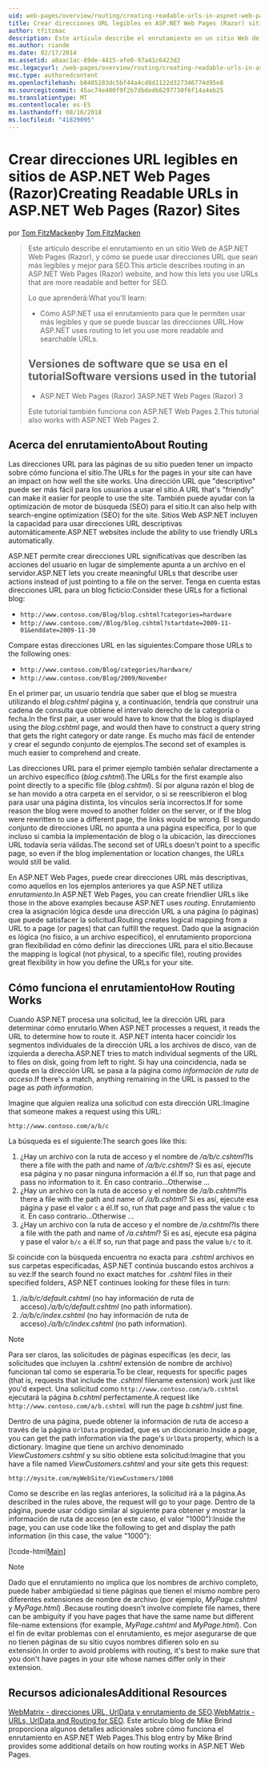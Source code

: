 ```yaml
---
uid: web-pages/overview/routing/creating-readable-urls-in-aspnet-web-pages-sites
title: Crear direcciones URL legibles en ASP.NET Web Pages (Razor) sitios | Microsoft Docs
author: tfitzmac
description: Este artículo describe el enrutamiento en un sitio Web de ASP.NET Web Pages (Razor), y cómo se puede usar direcciones URL que sean más legibles y mejor para SEO. Deberá...
ms.author: riande
ms.date: 02/17/2014
ms.assetid: a8aac1ac-89de-4415-afe0-97a41c6423d2
msc.legacyurl: /web-pages/overview/routing/creating-readable-urls-in-aspnet-web-pages-sites
msc.type: authoredcontent
ms.openlocfilehash: b8405283dc5bf44a4cd8d1122d327346774d95e8
ms.sourcegitcommit: 45ac74e400f9f2b7dbded66297730f6f14a4eb25
ms.translationtype: MT
ms.contentlocale: es-ES
ms.lasthandoff: 08/16/2018
ms.locfileid: "41829095"
---
```

<a name="creating-readable-urls-in-aspnet-web-pages-razor-sites"></a><span data-ttu-id="d0074-104">Crear direcciones URL legibles en sitios de ASP.NET Web Pages (Razor)</span><span class="sxs-lookup"><span data-stu-id="d0074-104">Creating Readable URLs in ASP.NET Web Pages (Razor) Sites</span></span>
====================
<span data-ttu-id="d0074-105">por [Tom FitzMacken](https://github.com/tfitzmac)</span><span class="sxs-lookup"><span data-stu-id="d0074-105">by [Tom FitzMacken](https://github.com/tfitzmac)</span></span>

> <span data-ttu-id="d0074-106">Este artículo describe el enrutamiento en un sitio Web de ASP.NET Web Pages (Razor), y cómo se puede usar direcciones URL que sean más legibles y mejor para SEO.</span><span class="sxs-lookup"><span data-stu-id="d0074-106">This article describes routing in an ASP.NET Web Pages (Razor) website, and how this lets you use URLs that are more readable and better for SEO.</span></span>
> 
> <span data-ttu-id="d0074-107">Lo que aprenderá:</span><span class="sxs-lookup"><span data-stu-id="d0074-107">What you'll learn:</span></span>
> 
> - <span data-ttu-id="d0074-108">Cómo ASP.NET usa el enrutamiento para que le permiten usar más legibles y que se puede buscar las direcciones URL.</span><span class="sxs-lookup"><span data-stu-id="d0074-108">How ASP.NET uses routing to let you use more readable and searchable URLs.</span></span>
>   
> 
> ## <a name="software-versions-used-in-the-tutorial"></a><span data-ttu-id="d0074-109">Versiones de software que se usa en el tutorial</span><span class="sxs-lookup"><span data-stu-id="d0074-109">Software versions used in the tutorial</span></span>
> 
> 
> - <span data-ttu-id="d0074-110">ASP.NET Web Pages (Razor) 3</span><span class="sxs-lookup"><span data-stu-id="d0074-110">ASP.NET Web Pages (Razor) 3</span></span>
>   
> 
> <span data-ttu-id="d0074-111">Este tutorial también funciona con ASP.NET Web Pages 2.</span><span class="sxs-lookup"><span data-stu-id="d0074-111">This tutorial also works with ASP.NET Web Pages 2.</span></span>


## <a name="about-routing"></a><span data-ttu-id="d0074-112">Acerca del enrutamiento</span><span class="sxs-lookup"><span data-stu-id="d0074-112">About Routing</span></span>

<span data-ttu-id="d0074-113">Las direcciones URL para las páginas de su sitio pueden tener un impacto sobre cómo funciona el sitio.</span><span class="sxs-lookup"><span data-stu-id="d0074-113">The URLs for the pages in your site can have an impact on how well the site works.</span></span> <span data-ttu-id="d0074-114">Una dirección URL que &quot;descriptivo&quot; puede ser más fácil para los usuarios a usar el sitio.</span><span class="sxs-lookup"><span data-stu-id="d0074-114">A URL that's &quot;friendly&quot; can make it easier for people to use the site.</span></span> <span data-ttu-id="d0074-115">También puede ayudar con la optimización de motor de búsqueda (SEO) para el sitio.</span><span class="sxs-lookup"><span data-stu-id="d0074-115">It can also help with search-engine optimization (SEO) for the site.</span></span> <span data-ttu-id="d0074-116">Sitios Web ASP.NET incluyen la capacidad para usar direcciones URL descriptivas automáticamente.</span><span class="sxs-lookup"><span data-stu-id="d0074-116">ASP.NET websites include the ability to use friendly URLs automatically.</span></span>

<span data-ttu-id="d0074-117">ASP.NET permite crear direcciones URL significativas que describen las acciones del usuario en lugar de simplemente apunta a un archivo en el servidor.</span><span class="sxs-lookup"><span data-stu-id="d0074-117">ASP.NET lets you create meaningful URLs that describe user actions instead of just pointing to a file on the server.</span></span> <span data-ttu-id="d0074-118">Tenga en cuenta estas direcciones URL para un blog ficticio:</span><span class="sxs-lookup"><span data-stu-id="d0074-118">Consider these URLs for a fictional blog:</span></span>

- `http://www.contoso.com/Blog/blog.cshtml?categories=hardware`
- `http://www.contoso.com//Blog/blog.cshtml?startdate=2009-11-01&enddate=2009-11-30`

<span data-ttu-id="d0074-119">Compare estas direcciones URL en las siguientes:</span><span class="sxs-lookup"><span data-stu-id="d0074-119">Compare those URLs to the following ones:</span></span>

- `http://www.contoso.com/Blog/categories/hardware/`
- `http://www.contoso.com/Blog/2009/November`

<span data-ttu-id="d0074-120">En el primer par, un usuario tendría que saber que el blog se muestra utilizando el *blog.cshtml* página y, a continuación, tendría que construir una cadena de consulta que obtiene el intervalo derecho de la categoría o fecha.</span><span class="sxs-lookup"><span data-stu-id="d0074-120">In the first pair, a user would have to know that the blog is displayed using the *blog.cshtml* page, and would then have to construct a query string that gets the right category or date range.</span></span> <span data-ttu-id="d0074-121">Es mucho más fácil de entender y crear el segundo conjunto de ejemplos.</span><span class="sxs-lookup"><span data-stu-id="d0074-121">The second set of examples is much easier to comprehend and create.</span></span>

<span data-ttu-id="d0074-122">Las direcciones URL para el primer ejemplo también señalar directamente a un archivo específico (*blog.cshtml*).</span><span class="sxs-lookup"><span data-stu-id="d0074-122">The URLs for the first example also point directly to a specific file (*blog.cshtml*).</span></span> <span data-ttu-id="d0074-123">Si por alguna razón el blog de se han movido a otra carpeta en el servidor, o si se reescribieron el blog para usar una página distinta, los vínculos sería incorrectos.</span><span class="sxs-lookup"><span data-stu-id="d0074-123">If for some reason the blog were moved to another folder on the server, or if the blog were rewritten to use a different page, the links would be wrong.</span></span> <span data-ttu-id="d0074-124">El segundo conjunto de direcciones URL no apunta a una página específica, por lo que incluso si cambia la implementación de blog o la ubicación, las direcciones URL todavía sería válidas.</span><span class="sxs-lookup"><span data-stu-id="d0074-124">The second set of URLs doesn't point to a specific page, so even if the blog implementation or location changes, the URLs would still be valid.</span></span>

<span data-ttu-id="d0074-125">En ASP.NET Web Pages, puede crear direcciones URL más descriptivas, como aquellos en los ejemplos anteriores ya que ASP.NET utiliza *enrutamiento*.</span><span class="sxs-lookup"><span data-stu-id="d0074-125">In ASP.NET Web Pages, you can create friendlier URLs like those in the above examples because ASP.NET uses *routing*.</span></span> <span data-ttu-id="d0074-126">Enrutamiento crea la asignación lógica desde una dirección URL a una página (o páginas) que puede satisfacer la solicitud.</span><span class="sxs-lookup"><span data-stu-id="d0074-126">Routing creates logical mapping from a URL to a page (or pages) that can fulfill the request.</span></span> <span data-ttu-id="d0074-127">Dado que la asignación es lógica (no físico, a un archivo específico), el enrutamiento proporciona gran flexibilidad en cómo definir las direcciones URL para el sitio.</span><span class="sxs-lookup"><span data-stu-id="d0074-127">Because the mapping is logical (not physical, to a specific file), routing provides great flexibility in how you define the URLs for your site.</span></span>

## <a name="how-routing-works"></a><span data-ttu-id="d0074-128">Cómo funciona el enrutamiento</span><span class="sxs-lookup"><span data-stu-id="d0074-128">How Routing Works</span></span>

<span data-ttu-id="d0074-129">Cuando ASP.NET procesa una solicitud, lee la dirección URL para determinar cómo enrutarlo.</span><span class="sxs-lookup"><span data-stu-id="d0074-129">When ASP.NET processes a request, it reads the URL to determine how to route it.</span></span> <span data-ttu-id="d0074-130">ASP.NET intenta hacer coincidir los segmentos individuales de la dirección URL a los archivos de disco, van de izquierda a derecha.</span><span class="sxs-lookup"><span data-stu-id="d0074-130">ASP.NET tries to match individual segments of the URL to files on disk, going from left to right.</span></span> <span data-ttu-id="d0074-131">Si hay una coincidencia, nada se queda en la dirección URL se pasa a la página como *información de ruta de acceso*.</span><span class="sxs-lookup"><span data-stu-id="d0074-131">If there's a match, anything remaining in the URL is passed to the page as *path information*.</span></span>

<span data-ttu-id="d0074-132">Imagine que alguien realiza una solicitud con esta dirección URL:</span><span class="sxs-lookup"><span data-stu-id="d0074-132">Imagine that someone makes a request using this URL:</span></span>

`http://www.contoso.com/a/b/c`

<span data-ttu-id="d0074-133">La búsqueda es el siguiente:</span><span class="sxs-lookup"><span data-stu-id="d0074-133">The search goes like this:</span></span>

1. <span data-ttu-id="d0074-134">¿Hay un archivo con la ruta de acceso y el nombre de */a/b/c.cshtml*?</span><span class="sxs-lookup"><span data-stu-id="d0074-134">Is there a file with the path and name of */a/b/c.cshtml*?</span></span> <span data-ttu-id="d0074-135">Si es así, ejecute esa página y no pasar ninguna información a él.</span><span class="sxs-lookup"><span data-stu-id="d0074-135">If so, run that page and pass no information to it.</span></span> <span data-ttu-id="d0074-136">En caso contrario...</span><span class="sxs-lookup"><span data-stu-id="d0074-136">Otherwise ...</span></span>
2. <span data-ttu-id="d0074-137">¿Hay un archivo con la ruta de acceso y el nombre de */a/b.cshtml*?</span><span class="sxs-lookup"><span data-stu-id="d0074-137">Is there a file with the path and name of */a/b.cshtml*?</span></span> <span data-ttu-id="d0074-138">Si es así, ejecute esa página y pase el valor `c` a él.</span><span class="sxs-lookup"><span data-stu-id="d0074-138">If so, run that page and pass the value `c` to it.</span></span> <span data-ttu-id="d0074-139">En caso contrario...</span><span class="sxs-lookup"><span data-stu-id="d0074-139">Otherwise …</span></span>
3. <span data-ttu-id="d0074-140">¿Hay un archivo con la ruta de acceso y el nombre de */a.cshtml*?</span><span class="sxs-lookup"><span data-stu-id="d0074-140">Is there a file with the path and name of */a.cshtml*?</span></span> <span data-ttu-id="d0074-141">Si es así, ejecute esa página y pase el valor `b/c` a él.</span><span class="sxs-lookup"><span data-stu-id="d0074-141">If so, run that page and pass the value `b/c` to it.</span></span>

<span data-ttu-id="d0074-142">Si coincide con la búsqueda encuentra no exacta para *.cshtml* archivos en sus carpetas especificadas, ASP.NET continúa buscando estos archivos a su vez:</span><span class="sxs-lookup"><span data-stu-id="d0074-142">If the search found no exact matches for *.cshtml* files in their specified folders, ASP.NET continues looking for these files in turn:</span></span>

1. <span data-ttu-id="d0074-143">*/a/b/c/default.cshtml* (no hay información de ruta de acceso).</span><span class="sxs-lookup"><span data-stu-id="d0074-143">*/a/b/c/default.cshtml* (no path information).</span></span>
2. <span data-ttu-id="d0074-144">*/a/b/c/index.cshtml* (no hay información de ruta de acceso).</span><span class="sxs-lookup"><span data-stu-id="d0074-144">*/a/b/c/index.cshtml* (no path information).</span></span>

> [!NOTE]
> <span data-ttu-id="d0074-145">Para ser claros, las solicitudes de páginas específicas (es decir, las solicitudes que incluyen la *.cshtml* extensión de nombre de archivo) funcionan tal como se esperaría.</span><span class="sxs-lookup"><span data-stu-id="d0074-145">To be clear, requests for specific pages (that is, requests that include the *.cshtml* filename extension) work just like you'd expect.</span></span> <span data-ttu-id="d0074-146">Una solicitud como `http://www.contoso.com/a/b.cshtml` ejecutará la página *b.cshtml* perfectamente.</span><span class="sxs-lookup"><span data-stu-id="d0074-146">A request like `http://www.contoso.com/a/b.cshtml` will run the page *b.cshtml* just fine.</span></span>


<span data-ttu-id="d0074-147">Dentro de una página, puede obtener la información de ruta de acceso a través de la página `UrlData` propiedad, que es un diccionario.</span><span class="sxs-lookup"><span data-stu-id="d0074-147">Inside a page, you can get the path information via the page's `UrlData` property, which is a dictionary.</span></span> <span data-ttu-id="d0074-148">Imagine que tiene un archivo denominado *ViewCustomers.cshtml* y su sitio obtiene esta solicitud:</span><span class="sxs-lookup"><span data-stu-id="d0074-148">Imagine that you have a file named *ViewCustomers.cshtml* and your site gets this request:</span></span>

`http://mysite.com/myWebSite/ViewCustomers/1000`

<span data-ttu-id="d0074-149">Como se describe en las reglas anteriores, la solicitud irá a la página.</span><span class="sxs-lookup"><span data-stu-id="d0074-149">As described in the rules above, the request will go to your page.</span></span> <span data-ttu-id="d0074-150">Dentro de la página, puede usar código similar al siguiente para obtener y mostrar la información de ruta de acceso (en este caso, el valor &quot;1000&quot;):</span><span class="sxs-lookup"><span data-stu-id="d0074-150">Inside the page, you can use code like the following to get and display the path information (in this case, the value &quot;1000&quot;):</span></span>

[!code-html[Main](creating-readable-urls-in-aspnet-web-pages-sites/samples/sample1.html)]

> [!NOTE]
> <span data-ttu-id="d0074-151">Dado que el enrutamiento no implica que los nombres de archivo completo, puede haber ambigüedad si tiene páginas que tienen el mismo nombre pero diferentes extensiones de nombre de archivo (por ejemplo, *MyPage.cshtml* y *MyPage.html*) .</span><span class="sxs-lookup"><span data-stu-id="d0074-151">Because routing doesn't involve complete file names, there can be ambiguity if you have pages that have the same name but different file-name extensions (for example, *MyPage.cshtml* and *MyPage.html*).</span></span> <span data-ttu-id="d0074-152">Con el fin de evitar problemas con el enrutamiento, es mejor asegurarse de que no tienen páginas de su sitio cuyos nombres difieren solo en su extensión.</span><span class="sxs-lookup"><span data-stu-id="d0074-152">In order to avoid problems with routing, it's best to make sure that you don't have pages in your site whose names differ only in their extension.</span></span>


<a id="Additional_Resources"></a>
## <a name="additional-resources"></a><span data-ttu-id="d0074-153">Recursos adicionales</span><span class="sxs-lookup"><span data-stu-id="d0074-153">Additional Resources</span></span>

<span data-ttu-id="d0074-154">[WebMatrix - direcciones URL, UrlData y enrutamiento de SEO](http://www.mikesdotnetting.com/Article/165/WebMatrix-URLs-UrlData-and-Routing-for-SEO).</span><span class="sxs-lookup"><span data-stu-id="d0074-154">[WebMatrix - URLs, UrlData and Routing for SEO](http://www.mikesdotnetting.com/Article/165/WebMatrix-URLs-UrlData-and-Routing-for-SEO).</span></span> <span data-ttu-id="d0074-155">Este artículo blog de Mike Brind proporciona algunos detalles adicionales sobre cómo funciona el enrutamiento en ASP.NET Web Pages.</span><span class="sxs-lookup"><span data-stu-id="d0074-155">This blog entry by Mike Brind provides some additional details on how routing works in ASP.NET Web Pages.</span></span>
